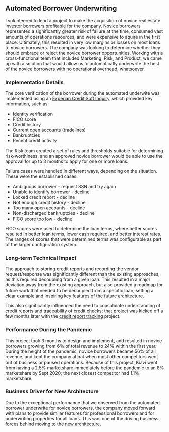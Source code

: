 ## Automated Borrower Underwriting

I volunteered to lead a project to make the acquisition of novice real estate investor
borrowers profitable for the company. Novice borrowers represented a significantly
greater risk of failure at the time, consumed vast amounts of operations resources, and
were expensive to aquire in the first place. Ultimately, this resulted in very low
margins or losses on most loans to novice borrowers. The company was looking to
determine whether they should embrace or reject the novice borrower opportunities.
Working with a cross-functional team that included Marketing, Risk, and Product, we came
up with a solution that would allow us to automatically underwrite the best of the
novice borrowers with no operational overhead, whatsoever.

### Implementation Details

The core verification of the borrower during the automated underwite was implemented
using an [Experian Credit Soft Inquiry][1], which provided key information, such as:

- Identity verification
- FICO score
- Credit history
- Current open accounts (tradelines)
- Bankruptcies
- Recent credit activity

The Risk team created a set of rules and thresholds suitable for determining
risk-worthiness, and an approved novice borrower would be able to use the approval
for up to 3 months to apply for one or more loans.

Failure cases were handled in different ways, depending on the situation. These were
the established cases:

- Ambiguous borrower - request SSN and try again
- Unable to identify borrower - decline
- Locked credit report - decline
- Not enough credit history - decline
- Too many open accounts - decline
- Non-discharged bankruptcies - decline
- FICO score too low - decline

FICO scores were used to determine the loan terms, where better scores resulted in
better loan terms, lower cash required, and better interest rates. The ranges of scores
that were determined terms was configurable as part of the larger configuration system.

### Long-term Technical Impact

The approach to storing credit reports and recording the vendor request/response was
significantly different than the existing approaches, as this required decoupling from a
given loan. This resulted in a major deviation away from the existing approach, but
also provided a roadmap for future work that needed to be decoupled from a specific loan,
setting a clear example and inspiring key features of the future architecture.

This also significantly influenced the need to consolidate understanding of credit
reports and traceability of credit checks; that project was kicked off a few months later
with the [credit report tracking][2] project.

### Performance During the Pandemic

This project took 3 months to design and implement, and resulted in novice borrowers
growing from 6% of total revenue to 24% within the first year. During the height of the
pandemic, novice borrowers became 56% of all revenue, and kept the company afloat when
most other competitors went out of business or paused operations. Because of this
project, Kiavi went from having a 2.5% marketshare immediately before the pandemic to an
8% marketshare by Sept 2020; the next closest competitor had 1.1% marketshare.

### Business Driver for New Architecture

Due to the exceptional performance that we observed from the automated borrower
underwrite for novice borrowers, the company moved forward with plans to provide similar
features for professional borrowers and for underwriting properties for all loans. This
was one of the driving business forces behind moving to the
[new architecture][3].

[1]: https://www.experian.com/blogs/ask-experian/what-is-a-soft-inquiry/
[2]: /kiavi/credit-report-tracking
[3]: /kiavi/new-architecture
